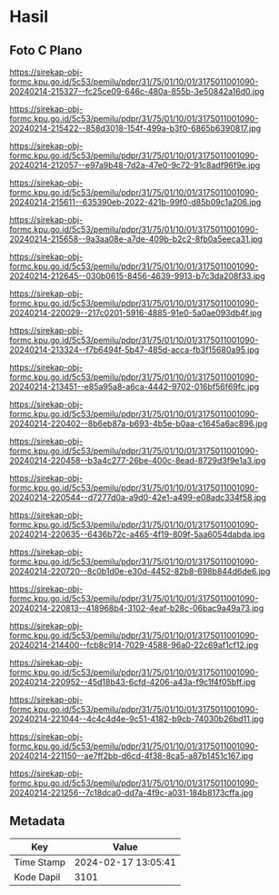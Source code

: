 # Hasil

## Foto C Plano

https://sirekap-obj-formc.kpu.go.id/5c53/pemilu/pdpr/31/75/01/10/01/3175011001090-20240214-215327--fc25ce09-646c-480a-855b-3e50842a16d0.jpg

https://sirekap-obj-formc.kpu.go.id/5c53/pemilu/pdpr/31/75/01/10/01/3175011001090-20240214-215422--858d3018-154f-499a-b3f0-6865b6390817.jpg

https://sirekap-obj-formc.kpu.go.id/5c53/pemilu/pdpr/31/75/01/10/01/3175011001090-20240214-212057--e97a9b48-7d2a-47e0-9c72-91c8adf96f9e.jpg

https://sirekap-obj-formc.kpu.go.id/5c53/pemilu/pdpr/31/75/01/10/01/3175011001090-20240214-215611--635390eb-2022-421b-99f0-d85b09c1a206.jpg

https://sirekap-obj-formc.kpu.go.id/5c53/pemilu/pdpr/31/75/01/10/01/3175011001090-20240214-215658--9a3aa08e-a7de-409b-b2c2-8fb0a5eeca31.jpg

https://sirekap-obj-formc.kpu.go.id/5c53/pemilu/pdpr/31/75/01/10/01/3175011001090-20240214-212645--030b0615-8456-4639-9913-b7c3da208f33.jpg

https://sirekap-obj-formc.kpu.go.id/5c53/pemilu/pdpr/31/75/01/10/01/3175011001090-20240214-220029--217c0201-5916-4885-91e0-5a0ae093db4f.jpg

https://sirekap-obj-formc.kpu.go.id/5c53/pemilu/pdpr/31/75/01/10/01/3175011001090-20240214-213324--f7b6494f-5b47-485d-acca-fb3f15680a95.jpg

https://sirekap-obj-formc.kpu.go.id/5c53/pemilu/pdpr/31/75/01/10/01/3175011001090-20240214-213451--e85a95a8-a6ca-4442-9702-016bf56f69fc.jpg

https://sirekap-obj-formc.kpu.go.id/5c53/pemilu/pdpr/31/75/01/10/01/3175011001090-20240214-220402--8b6eb87a-b693-4b5e-b0aa-c1645a6ac896.jpg

https://sirekap-obj-formc.kpu.go.id/5c53/pemilu/pdpr/31/75/01/10/01/3175011001090-20240214-220458--b3a4c277-26be-400c-8ead-8729d3f9e1a3.jpg

https://sirekap-obj-formc.kpu.go.id/5c53/pemilu/pdpr/31/75/01/10/01/3175011001090-20240214-220544--d7277d0a-a9d0-42e1-a499-e08adc334f58.jpg

https://sirekap-obj-formc.kpu.go.id/5c53/pemilu/pdpr/31/75/01/10/01/3175011001090-20240214-220635--6436b72c-a465-4f19-809f-5aa6054dabda.jpg

https://sirekap-obj-formc.kpu.go.id/5c53/pemilu/pdpr/31/75/01/10/01/3175011001090-20240214-220720--8c0b1d0e-e30d-4452-82b8-698b844d6de6.jpg

https://sirekap-obj-formc.kpu.go.id/5c53/pemilu/pdpr/31/75/01/10/01/3175011001090-20240214-220813--418968b4-3102-4eaf-b28c-06bac9a49a73.jpg

https://sirekap-obj-formc.kpu.go.id/5c53/pemilu/pdpr/31/75/01/10/01/3175011001090-20240214-214400--fcb8c914-7029-4588-96a0-22c69af1cf12.jpg

https://sirekap-obj-formc.kpu.go.id/5c53/pemilu/pdpr/31/75/01/10/01/3175011001090-20240214-220952--45d18b43-6cfd-4206-a43a-f9c1f4f05bff.jpg

https://sirekap-obj-formc.kpu.go.id/5c53/pemilu/pdpr/31/75/01/10/01/3175011001090-20240214-221044--4c4c4d4e-9c51-4182-b9cb-74030b26bd11.jpg

https://sirekap-obj-formc.kpu.go.id/5c53/pemilu/pdpr/31/75/01/10/01/3175011001090-20240214-221150--ae7ff2bb-d6cd-4f38-8ca5-a87b1451c167.jpg

https://sirekap-obj-formc.kpu.go.id/5c53/pemilu/pdpr/31/75/01/10/01/3175011001090-20240214-221256--7c18dca0-dd7a-4f9c-a031-184b8173cffa.jpg


## Metadata

| Key        | Value               |
| ---------- | ------------------- |
| Time Stamp | 2024-02-17 13:05:41 |
| Kode Dapil | 3101                |



